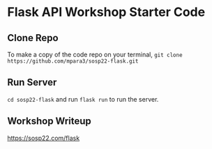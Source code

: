 # Flask API Workshop Starter Code

## Clone Repo
To make a copy of the code repo on your terminal, ``git clone https://github.com/mpara3/sosp22-flask.git``

## Run Server
``cd sosp22-flask`` and run ``flask run`` to run the server. 

## Workshop Writeup
https://sosp22.com/flask

